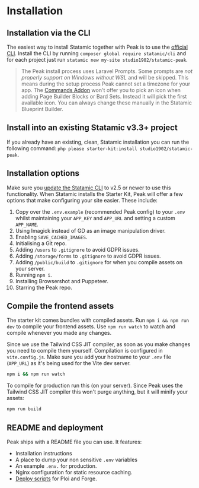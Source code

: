 # Installation

## Installation via the CLI

The easiest way to install Statamic together with Peak is to use the [official CLI](https://github.com/statamic/cli). Install the CLI by running `composer global require statamic/cli` and for each project just run `statamic new my-site studio1902/statamic-peak`.

> The Peak install process uses Laravel Prompts. Some prompts are *not properly support on Windows without WSL* and will be skipped. This means during the setup process Peak cannot set a timezone for your app. The [Commands Addon](/getting-started/commands.html) won't offer you to pick an icon when adding Page Builder Blocks or Bard Sets. Instead it will pick the first available icon. You can always change these manually in the Statamic Blueprint Builder.

## Install into an existing Statamic v3.3+ project

If you already have an existing, clean, Statamic installation you can run the following command: `php please starter-kit:install studio1902/statamic-peak`.

## Installation options
Make sure you [update the Statamic CLI](https://github.com/statamic/cli#updating-the-cli-tool) to v2.5 or newer to use this functionality. When Statamic installs the Starter Kit, Peak will offer a few options that make configuring your site easier. These include:

1. Copy over the `.env.example` (recommended Peak config) to your `.env` whilst maintaining your `APP_KEY` and `APP_URL` and setting a custom `APP_NAME`.
2. Using Imagick instead of GD as an image manipulation driver.
3. Enabling `SAVE_CACHED_IMAGES`.
4. Initialising a Git repo.
5. Adding `/users` to `.gitignore` to avoid GDPR issues.
6. Adding `/storage/forms` to `.gitignore` to avoid GDPR issues.
7. Adding `/public/build` to `.gitignore` for when you compile assets on your server.
8. Running `npm i`.
9. Installing Browsershot and Puppeteer.
10. Starring the Peak repo.

## Compile the frontend assets

The starter kit comes bundles with compiled assets. Run `npm i && npm run dev` to compile your frontend assets. Use `npm run watch` to watch and compile whenever you made any changes.

Since we use the Tailwind CSS JIT compiler, as soon as you make changes you need to compile them yourself. Compilation is configured in `vite.config.js`. Make sure you add your hostname to your `.env` file (`APP_URL`) as it's being used for the Vite dev server.

```bash
npm i && npm run watch
```

To compile for production run this (on your server). Since Peak uses the Tailwind CSS JIT compiler this won't purge anything, but it will minify your assets:

```bash
npm run build
```
## README and deployment

Peak ships with a README file you can use. It features:

* Installation instructions
* A place to dump your non sensitive `.env` variables
* An example `.env.` for production.
* Nginx configuration for static resource caching.
* [Deploy scripts](/other/deployment-script.html) for Ploi and Forge.
